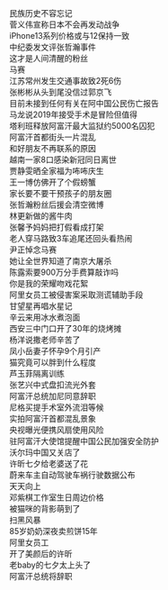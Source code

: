 民族历史不容忘记  
菅义伟宣称日本不会再发动战争  
iPhone13系列价格或与12保持一致  
中纪委发文评张哲瀚事件  
这才是人间清醒的粉丝  
马赛  
江苏常州发生交通事故致2死6伤  
张彬彬从头到尾没信过郭京飞  
目前未接到任何有关在阿中国公民伤亡报告  
马龙说2019年接受手术是冒险但值得  
塔利班释放阿富汗最大监狱约5000名囚犯  
阿富汗首都街头一片混乱  
和好朋友不再联系的原因  
越南一家8口感染新冠同日离世  
贾静雯晒全家福为咘咘庆生  
王一博仿佛开了个假螃蟹  
家长要不要干预孩子的朋友圈  
张哲瀚粉丝后援会清空微博  
林更新做的酱牛肉  
张馨予妈妈把打假看成打架  
老人穿马路致3车追尾还回头看热闹  
尹正悼念马赛  
她让全世界知道了南京大屠杀  
陈露索要900万分手费算敲诈吗  
你是我的荣耀吻戏花絮  
阿里女员工被侵害案采取测谎辅助手段  
甘望星再唱水星记  
辛云来用冰水煮泡面  
西安三中门口开了30年的烧烤摊  
杨洋说撒老师辛苦了  
凤小岳妻子怀孕9个月引产  
猫究竟可以胖到什么程度  
芦玉菲隔离训练  
张艺兴中式盘扣流光外套  
阿富汗总统加尼同意辞职  
尼格买提手术室外流泪等候  
实拍阿富汗首都混乱景象  
央视曝光便携风扇使用风险  
驻阿富汗大使馆提醒中国公民加强安全防护  
沃尔玛中国又关店了  
许昕七夕给老婆送了花  
蔚来车主自动驾驶车祸行驶数据公布  
天天向上  
邓紫棋工作室生日周边价格  
被猫咪的背影萌到了  
扫黑风暴  
85岁奶奶深夜卖煎饼15年  
阿里女员工  
开了美颜后的许昕  
老baby的七夕太上头了  
阿富汗总统将辞职  

